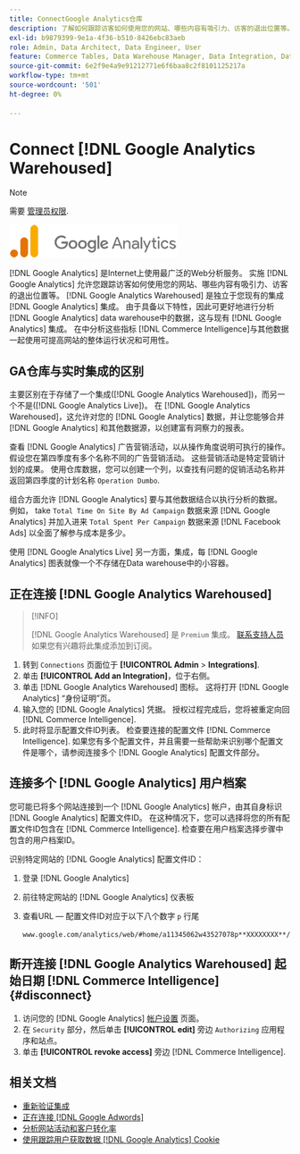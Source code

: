 ```yaml
---
title: ConnectGoogle Analytics仓库
description: 了解如何跟踪访客如何使用您的网站、哪些内容有吸引力、访客的退出位置等。
exl-id: b9879399-9e1a-4f36-b510-8426ebc83aeb
role: Admin, Data Architect, Data Engineer, User
feature: Commerce Tables, Data Warehouse Manager, Data Integration, Data Import/Export
source-git-commit: 6e2f9e4a9e91212771e6f6baa8c2f8101125217a
workflow-type: tm+mt
source-wordcount: '501'
ht-degree: 0%

---
```


# Connect [!DNL Google Analytics Warehoused]

>[!NOTE]
>
>需要 [管理员权限](../../../administrator/user-management/user-management.md).

![](../../../assets/google-analytics-logo.png)

[!DNL Google Analytics] 是Internet上使用最广泛的Web分析服务。 实施 [!DNL Google Analytics] 允许您跟踪访客如何使用您的网站、哪些内容有吸引力、访客的退出位置等。 [!DNL Google Analytics Warehoused] 是独立于您现有的集成 [!DNL Google Analytics] 集成。 由于具备以下特性，因此可更好地进行分析 [!DNL Google Analytics] data warehouse中的数据，这与现有 [!DNL Google Analytics] 集成。 在中分析这些指标 [!DNL Commerce Intelligence]与其他数据一起使用可提高网站的整体运行状况和可用性。

## GA仓库与实时集成的区别

主要区别在于存储了一个集成([!DNL Google Analytics Warehoused])，而另一个不是([!DNL Google Analytics Live])。 在 [!DNL Google Analytics Warehoused]，这允许对您的 [!DNL Google Analytics] 数据，并让您能够合并 [!DNL Google Analytics] 和其他数据源，以创建富有洞察力的报表。

查看 [!DNL Google Analytics] 广告营销活动，以从操作角度说明可执行的操作。 假设您在第四季度有多个名称不同的广告营销活动。 这些营销活动是特定营销计划的成果。 使用仓库数据，您可以创建一个列，以查找有问题的促销活动名称并返回第四季度的计划名称 `Operation Dumbo`.

组合方面允许 [!DNL Google Analytics] 要与其他数据结合以执行分析的数据。 例如， take `Total Time On Site By Ad Campaign` 数据来源 [!DNL Google Analytics] 并加入进来 `Total Spent Per Campaign` 数据来源 [!DNL Facebook Ads] 以全面了解参与成本是多少。

使用 [!DNL Google Analytics Live] 另一方面，集成，每 [!DNL Google Analytics] 图表就像一个不存储在Data warehouse中的小容器。

## 正在连接 [!DNL Google Analytics Warehoused]

>[!INFO]
>
>[!DNL Google Analytics Warehoused] 是 `Premium` 集成。 [联系支持人员](https://experienceleague.adobe.com/docs/commerce-knowledge-base/kb/troubleshooting/miscellaneous/mbi-service-policies.html) 如果您有兴趣将此集成添加到订阅。

1. 转到 `Connections` 页面位于 **[!UICONTROL Admin** > **Integrations]**.
1. 单击 **[!UICONTROL Add an Integration]**，位于右侧。
1. 单击 [!DNL Google Analytics Warehoused] 图标。 这将打开 [!DNL Google Analytics] “身份证明”页。
1. 输入您的 [!DNL Google Analytics] 凭据。 授权过程完成后，您将被重定向回 [!DNL Commerce Intelligence].
1. 此时将显示配置文件ID列表。 检查要连接的配置文件 [!DNL Commerce Intelligence]. 如果您有多个配置文件，并且需要一些帮助来识别哪个配置文件是哪个，请参阅连接多个 [!DNL Google Analytics] 配置文件部分。

## 连接多个 [!DNL Google Analytics] 用户档案

您可能已将多个网站连接到一个 [!DNL Google Analytics] 帐户，由其自身标识 [!DNL Google Analytics] 配置文件ID。 在这种情况下，您可以选择将您的所有配置文件ID包含在 [!DNL Commerce Intelligence]. 检查要在用户档案选择步骤中包含的用户档案ID。

识别特定网站的 [!DNL Google Analytics] 配置文件ID：

1. 登录 [!DNL Google Analytics]
1. 前往特定网站的 [!DNL Google Analytics] 仪表板
1. 查看URL — 配置文件ID对应于以下八个数字 `p` 行尾

   `www.google.com/analytics/web/#home/a11345062w43527078p**XXXXXXXX**/`

## 断开连接 [!DNL Google Analytics Warehoused] 起始日期 [!DNL Commerce Intelligence] {#disconnect}

1. 访问您的 [!DNL Google Analytics] [帐户设置](https://myaccount.google.com/intro) 页面。
1. 在 `Security` 部分，然后单击 **[!UICONTROL edit]** 旁边 `Authorizing` 应用程序和站点。
1. 单击 **[!UICONTROL revoke access]** 旁边 [!DNL Commerce Intelligence].

## 相关文档

* [重新验证集成](https://experienceleague.adobe.com/docs/commerce-knowledge-base/kb/how-to/mbi-reauthenticating-integrations.html)
* [正在连接 [!DNL Google Adwords]](../integrations/google-adwords.md)
* [分析网站活动和客户转化率](../../analysis/web-act-cust-conversion.md)
* [使用跟踪用户获取数据 [!DNL Google Analytics] Cookie](../../analysis/google-track-user-acq.md)
